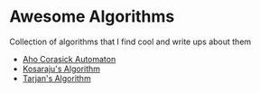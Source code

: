 # Awesome Algorithms
Collection of algorithms that I find cool and write ups about them
* [Aho Corasick Automaton](/aho_corasick/)
* [Kosaraju's Algorithm](/kosaraju_algorithm/)
* [Tarjan's Algorithm](/tarjan_algorithm/)